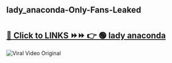 
 ## lady_anaconda-Only-Fans-Leaked

# <h2><a href="https://clipsfans.com/lady_anaconda&ref=git">🔗 Click to LINKS ⏩⏩ 👉 🟢 lady anaconda </a></h2>

<a href="https://clipsfans.com/lady_anaconda&ref=git" rel="nofollow" data-target="animated-image.originalLink"><img src="https://i.ibb.co.com/xMMVF88/686577567.gif" alt="Viral Video Original" style="max-width: 100%; display: inline-block;" data-target="animated-image.originalImage"></a>
